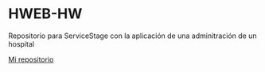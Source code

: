 # HWEB-HW
Repositorio para ServiceStage con la aplicación de una adminitración de un hospital

[Mi repositorio](https://github.com/bryan-reinhardt/HWEB-HW/edit/main/README.md)
